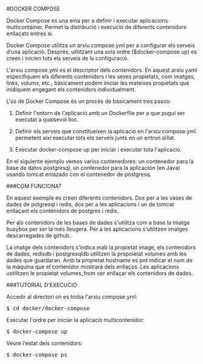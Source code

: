 #DOCKER COMPOSE

Docker Compose es una eina per a definir i executar aplicacions multicontainer.
Permet la distribució i execució de diferents contenidors enllaçats entres si.

Docker Compose utilitza un arxiu compose.yml per a configurar els serveis
d'una aplicació. Després, utilitzant una sola ordre ($docker-compose up)
es creen i inicien tots els serveis de la configuració.

L'arxiu compose.yml es el descriptor dels contenidors.
En aquest arxiu yaml especifiquem els diferents contenidors i les seves 
propietats, com imatges, links, volums, etc., bàsicament podem iniciar 
les mateixes propietats que inidiquem engegant els contenidors individualment.

L'ús de Docker Compose és un procès de bàsicament tres pasos:

1. Definir l'entorn de l'aplicació amb un Dockerfile per a que pugui ser 
executat a qualsevol lloc.

2. Definir els serveis que constitueixen la aplicació en l'arxiu compose.yml
permetent així executar tots els serveis junts en un entron aïllat.

3. Executar docker-compose up per iniciar i executar tota l'aplicació.

En el siguiente ejemplo vemos varios contenedores: un contenedor para la 
base de datos postgresql, un contenedor para la aplicación (en Java) 
usando tomcat enlazado con el contenedor de postgresq.


###COM FUNCIONA?

En aquest exemple es creen diferents contenidors. Dos per a les vases de
dades de potgresql i redis, dos per a les aplicacions i un de tomcat 
enllaçant els contenidors de postgres i redis.

Per als contenidors de les bases de dades s'utilitza com a base la imatge
busybox per ser la més lleugera.
Per a les aplicacions s'utilitzen imatges descarregades de github.

La imatge dels contenidors s'indica mab la propietat image, els contenidors
de dades, redisdb i postgresqldb utilitzen la propoietat volumes amb les 
dades que guardaran. Amb la propietat hostname es pot indicar el nom de 
la màquina que el contenidor mostrarà dels enllaços. Les aplicacions 
ustilitzen le propietat volumes_from oer enllaçar els contenidors de dades.


###TUTORIAL D'EXECUCIÓ

Accedir al directori on es troba l'arxiu compose.yml:

<pre>$ cd docker/docker-compose</pre>

Executar l'ordre per iniciar la aplicació multicontenidor:

<pre>$ docker-compose up</pre>

Veure l'estat dels contenidors:

<pre>$ docker-compose ps</pre>

